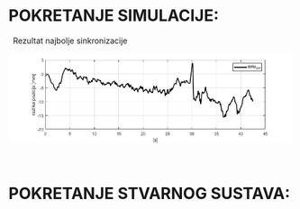 # POKRETANJE SIMULACIJE:

<b></b>&nbsp;&nbsp;Rezultat najbolje sinkronizacije
<br>
<p align="center"><img src="https://raw.githubusercontent.com/PP1801/Diplomski-rad/main/slike_temp/sink_3000_c.jpg" width="520px"></p>
<br>

# POKRETANJE STVARNOG SUSTAVA:


